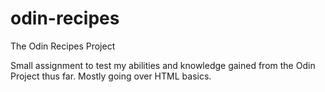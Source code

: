 # odin-recipes

The Odin Recipes Project

Small assignment to test my abilities and knowledge gained from the Odin Project thus far. Mostly going over HTML basics.